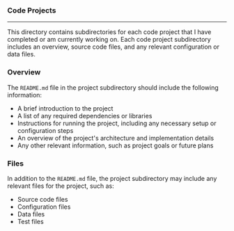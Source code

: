 ### Code Projects
-------

This directory contains subdirectories for each code project that I have completed or am currently working on. Each code project subdirectory includes an overview, source code files, and any relevant configuration or data files.

### Overview

The `README.md` file in the project subdirectory should include the following information:

-   A brief introduction to the project
-   A list of any required dependencies or libraries
-   Instructions for running the project, including any necessary setup or configuration steps
-   An overview of the project's architecture and implementation details
-   Any other relevant information, such as project goals or future plans

### Files

In addition to the `README.md` file, the project subdirectory may include any relevant files for the project, such as:

-   Source code files
-   Configuration files
-   Data files
-   Test files